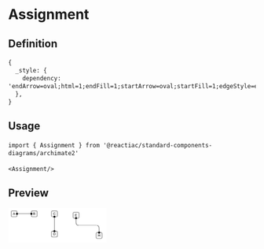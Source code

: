 # Assignment

## Definition

```
{
  _style: { 
    dependency: 'endArrow=oval;html=1;endFill=1;startArrow=oval;startFill=1;edgeStyle=elbowEdgeStyle;elbow=vertical',
  },
}
```

## Usage

```
import { Assignment } from '@reactiac/standard-components-diagrams/archimate2'

<Assignment/>
```

## Preview

<img src="./assignment.png" width="200"/>
